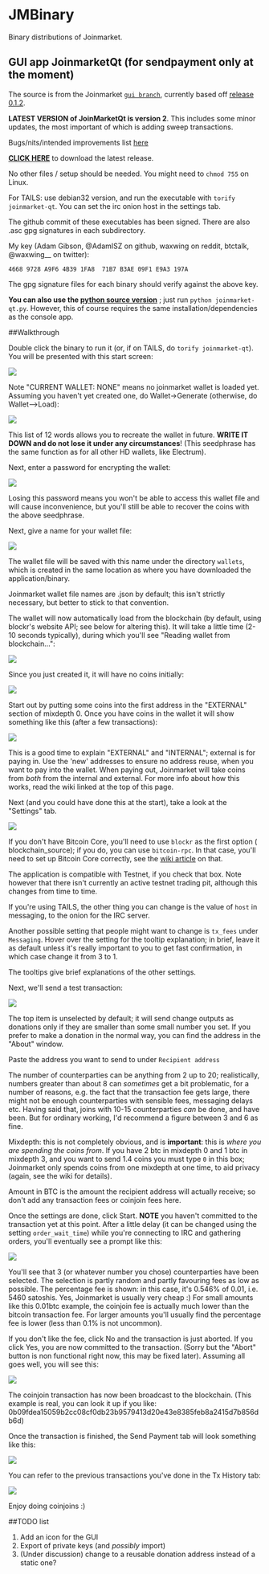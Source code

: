 # JMBinary

Binary distributions of Joinmarket.

## GUI app JoinmarketQt (for sendpayment only at the moment)

The source is from the Joinmarket [`gui branch`](https://github.com/Joinmarket-Org/joinmarket/tree/gui), 
currently based off [release 0.1.2](https://github.com/joinmarket-org/joinmarket/releases).

**LATEST VERSION of JoinMarketQt is version 2**. This includes some minor updates, the most important of which is adding sweep transactions.

Bugs/nits/intended improvements list [here](#todo-list)

**[CLICK HERE](https://github.com/JoinMarket-Org/JMBinary/releases/tag/v2-0.1.2)** to download the latest release.

No other files / setup should be needed. You might need to `chmod 755` on Linux.

For TAILS: use debian32 version, and run the executable with `torify joinmarket-qt`. You can set the irc onion host in the settings tab.

The github commit of these executables has been signed. There are also .asc gpg signatures in each subdirectory.

My key (Adam Gibson, @AdamISZ on github, waxwing on reddit, btctalk, @waxwing__ on twitter): 

    4668 9728 A9F6 4B39 1FA8  71B7 B3AE 09F1 E9A3 197A

The gpg signature files for each binary should verify against the above key.

**You can also use the [python source version](https://github.com/Joinmarket-Org/joinmarket/tree/gui)** ; just run `python joinmarket-qt.py`. However, this of course requires the same installation/dependencies as the console app.

##Walkthrough

Double click the binary to run it (or, if on TAILS, do `torify joinmarket-qt`).
You will be presented with this start screen:

![](/images/jm_start.png)

Note "CURRENT WALLET: NONE" means no joinmarket wallet is loaded yet. Assuming you haven't
yet created one, do Wallet->Generate (otherwise, do Wallet-->Load):

![](/images/jm_seedphrase.png)

This list of 12 words allows you to recreate the wallet in future. **WRITE IT DOWN and do not 
lose it under any circumstances**! (This seedphrase has the same function as for all other
HD wallets, like Electrum).

Next, enter a password for encrypting the wallet:

![](/images/jm_newpassword.png)

Losing this password means you won't be able to access this wallet file and will cause
inconvenience, but you'll still be able to recover the coins with the above seedphrase.

Next, give a name for your wallet file:

![](/images/jm_newwalletfile.png)

The wallet file will be saved with this name under the directory `wallets`, which is 
created in the same location as where you have downloaded the application/binary.

Joinmarket wallet file names are .json by default; this isn't strictly necessary, but better to 
stick to that convention.

The wallet will now automatically load from the blockchain (by default, using blockr's
website API; see below for altering this). It will take a little time (2-10 seconds typically), during which you'll
see "Reading wallet from blockchain...":

![](/images/jm_loadingwallet.png)

Since you just created it, it will have no coins initially:

![](/images/jm_newwalletsynced.png)

Start out by putting some coins into the first address in the "EXTERNAL" section 
of mixdepth 0. Once you have coins in the wallet it will show something like this 
(after a few transactions):

![](/images/jm_walletloadedcoins.png)

This is a good time to explain "EXTERNAL" and "INTERNAL"; external is for paying in. 
Use the 'new' addresses to ensure no address reuse, when you want to pay into the wallet.
When paying out, Joinmarket will take coins from *both* from the internal and external. 
For more info about how this works, read the wiki linked at the top of this page.

Next (and you could have done this at the start), take a look at the "Settings" tab.

![](/images/jm_settings.png)

If you don't have Bitcoin Core, you'll need to use `blockr` as the first option (
blockchain_source); if you do, you can use `bitcoin-rpc`. In that case, you'll need 
to set up Bitcoin Core correctly, see the 
[wiki article](https://github.com/JoinMarket-Org/joinmarket/wiki/Running-JoinMarket-with-Bitcoin-Core-full-node) on that.

The application is compatible with Testnet, if you check that box. Note however that 
there isn't currently an active testnet trading pit, although this changes from time 
to time.

If you're using TAILS, the other thing you can change is the value of `host` in messaging,
to the onion for the IRC server.

Another possible setting that people might want to change is `tx_fees` under `Messaging`. 
Hover over the setting for the tooltip explanation; in brief, leave it as default unless 
it's really important to you to get fast confirmation, in which case change it from 3 to 1.

The tooltips give brief explanations of the other settings.

Next, we'll send a test transaction:

![](/images/jm_sendStart.png)

The top item is unselected by default; it will send change outputs as donations only 
if they are smaller than some small number you set. If you prefer to make a donation 
in the normal way, you can find the address in the "About" window.

Paste the address you want to send to under `Recipient address`

The number of counterparties can be anything from 2 up to 20; realistically, numbers 
greater than about 8 can *sometimes* get a bit problematic, for a number of reasons, e.g. 
the fact that the transaction fee gets large, there might not be enough counterparties 
with sensible fees, messaging delays etc. Having said that, joins with 10-15 counterparties 
*can* be done, and have been. But for ordinary working, I'd recommend a figure between 
3 and 6 as fine.

Mixdepth: this is not completely obvious, and is **important**: this is *where you are 
spending the coins from*. If you have 2 btc in mixdepth 0 and 1 btc in mixdepth 3, and 
you want to send 1.4 coins you must type `0` in this box; Joinmarket only spends coins 
from one mixdepth at one time, to aid privacy (again, see the wiki for details).

Amount in BTC is the amount the recipient address will actually receive; so don't add 
any transaction fees or coinjoin fees here.

Once the settings are done, click Start. **NOTE** you haven't committed to the transaction 
yet at this point. After a little delay (it can be changed using the setting `order_wait_time`) 
while you're connecting to IRC and gathering orders, you'll eventually see a prompt like this:

![](/images/jm_checktransaction.png)

You'll see that 3 (or whatever number you chose) counterparties have been selected. The 
selection is partly random and partly favouring fees as low as possible. The percentage 
fee is shown: in this case, it's 0.546% of 0.01, i.e. 5460 satoshis. Yes, Joinmarket is 
usually very cheap :) For small amounts like this 0.01btc example, the coinjoin fee is 
actually much lower than the bitcoin transaction fee. For larger amounts you'll usually 
find the percentage fee is lower (less than 0.1% is not uncommon).

If you don't like the fee, click No and the transaction is just aborted. If you click Yes, 
you are now committed to the transaction. (Sorry but the "Abort" button is non functional 
right now, this may be fixed later). Assuming all goes well, you will see this:

![](/images/jm_transactionsuccess.png)

The coinjoin transaction has now been broadcast to the blockchain. (This example is real, 
you can look it up if you like: 0b09fdea15059b2cc08cf0db23b9579413d20e43e8385feb8a2415d7b856db6d)

Once the transaction is finished, the Send Payment tab will look something like this:

![](/images/tx_completedsend.png)

You can refer to the previous transactions you've done in the Tx History tab:

![](/images/jm_txhist.png)

Enjoy doing coinjoins :)

##TODO list

1. Add an icon for the GUI
2. Export of private keys (and *possibly* import)
3. (Under discussion) change to a reusable donation address instead of a static one? 







